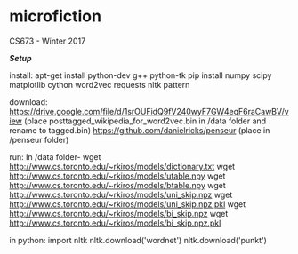 # microfiction
CS673 - Winter 2017

***Setup***

install:
	apt-get install python-dev g++ python-tk
	pip install numpy scipy matplotlib cython word2vec requests nltk pattern 
	

download:
	https://drive.google.com/file/d/1srOUFidQ9fV240wyF7GW4eqF6raCawBV/view (place posttagged_wikipedia_for_word2vec.bin in /data folder and rename to tagged.bin)
	https://github.com/danielricks/penseur (place in /penseur folder)

run:
	In /data folder-
		wget http://www.cs.toronto.edu/~rkiros/models/dictionary.txt
		wget http://www.cs.toronto.edu/~rkiros/models/utable.npy
		wget http://www.cs.toronto.edu/~rkiros/models/btable.npy
		wget http://www.cs.toronto.edu/~rkiros/models/uni_skip.npz
		wget http://www.cs.toronto.edu/~rkiros/models/uni_skip.npz.pkl
		wget http://www.cs.toronto.edu/~rkiros/models/bi_skip.npz
		wget http://www.cs.toronto.edu/~rkiros/models/bi_skip.npz.pkl

in python:
	import nltk
	nltk.download('wordnet')
	nltk.download('punkt')
